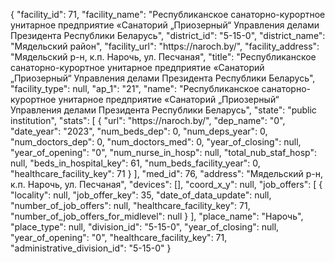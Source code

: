 {
    "facility_id": 71,
    "facility_name": "Республиканское санаторно-курортное унитарное предприятие «Санаторий „Приозерный“ Управления делами Президента Республики Беларусь",
    "district_id": "5-15-0",
    "district_name": "Мядельский район",
    "facility_url": "https:\/\/naroch.by\/",
    "facility_address": "Мядельский р-н, к.п. Нарочь, ул. Песчаная",
    "title": "Республиканское санаторно-курортное унитарное предприятие «Санаторий „Приозерный“ Управления делами Президента Республики Беларусь",
    "facility_type": null,
    "ap_1": "21",
    "name": "Республиканское санаторно-курортное унитарное предприятие «Санаторий „Приозерный“ Управления делами Президента Республики Беларусь",
    "state": "public institution",
    "stats": [
        {
            "url": "https:\/\/naroch.by\/",
            "dep_name": "0",
            "date_year": "2023",
            "num_beds_dep": 0,
            "num_deps_year": 0,
            "num_doctors_dep": 0,
            "num_doctors_med": 0,
            "year_of_closing": null,
            "year_of_opening": "0",
            "num_nurse_in_hosp": null,
            "total_nub_staf_hosp": null,
            "beds_in_hospital_key": 61,
            "num_beds_facility_year": 0,
            "healthcare_facility_key": 71
        }
    ],
    "med_id": 76,
    "address": "Мядельский р-н, к.п. Нарочь, ул. Песчаная",
    "devices": [],
    "coord_x_y": null,
    "job_offers": [
        {
            "locality": null,
            "job_offer_key": 35,
            "date_of_data_update": null,
            "number_of_job_offers": null,
            "healthcare_facility_key": 71,
            "number_of_job_offers_for_midlevel": null
        }
    ],
    "place_name": "Нарочь",
    "place_type": null,
    "division_id": "5-15-0",
    "year_of_closing": null,
    "year_of_opening": "0",
    "healthcare_facility_key": 71,
    "administrative_division_id": "5-15-0"
}